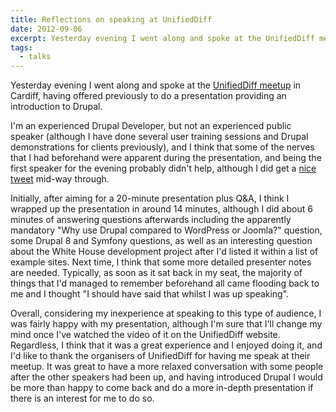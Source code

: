 ```yaml
---
title: Reflections on speaking at UnifiedDiff
date: 2012-09-06
excerpt: Yesterday evening I went along and spoke at the UnifiedDiff meetup in Cardiff.
tags:
  - talks
---
```

Yesterday evening I went along and spoke at the [UnifiedDiff meetup](http://www.unifieddiff.co.uk) in Cardiff, having offered previously to do a presentation providing an introduction to Drupal.

I'm an experienced Drupal Developer, but not an experienced public speaker (although I have done several user training sessions and Drupal demonstrations for clients previously), and I think that some of the nerves that I had beforehand were apparent during the presentation, and being the first speaker for the evening probably didn't help, although I did get a [nice tweet](https://twitter.com/craigmarvelley/status/243418608720543745) mid-way through.

Initially, after aiming for a 20-minute presentation plus Q&A, I think I wrapped up the presentation in around 14 minutes, although I did about 6 minutes of answering questions afterwards including the apparently mandatory "Why use Drupal compared to WordPress or Joomla?" question, some Drupal 8 and Symfony questions, as well as an interesting question about the White House development project after I'd listed it within a list of example sites. Next time, I think that some more detailed presenter notes are needed. Typically, as soon as it sat back in my seat, the majority of things that I'd managed to remember beforehand all came flooding back to me and I thought "I should have said that whilst I was up speaking".

Overall, considering my inexperience at speaking to this type of audience, I was fairly happy with my presentation, although I'm sure that I'll change my mind once I've watched the video of it on the UnifiedDiff website. Regardless, I think that it was a great experience and I enjoyed doing it, and I'd like to thank the organisers of UnifiedDiff for having me speak at their meetup. It was great to have a more relaxed conversation with some people after the other speakers had been up, and having introduced Drupal I would be more than happy to come back and do a more in-depth presentation if there is an interest for me to do so.
